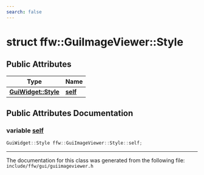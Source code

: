 ```yaml
---
search: false
---
```


# struct ffw::GuiImageViewer::Style

## Public Attributes

|Type|Name|
|-----|-----|
|**[GuiWidget::Style](structffw_1_1_gui_widget_1_1_style.md)**|[**self**](structffw_1_1_gui_image_viewer_1_1_style.md#1aac6c568e0840116bc6c31c478a3db5f2)|


## Public Attributes Documentation

### variable <a id="1aac6c568e0840116bc6c31c478a3db5f2" href="#1aac6c568e0840116bc6c31c478a3db5f2">self</a>

```cpp
GuiWidget::Style ffw::GuiImageViewer::Style::self;
```





----------------------------------------
The documentation for this class was generated from the following file: `include/ffw/gui/guiimageviewer.h`
